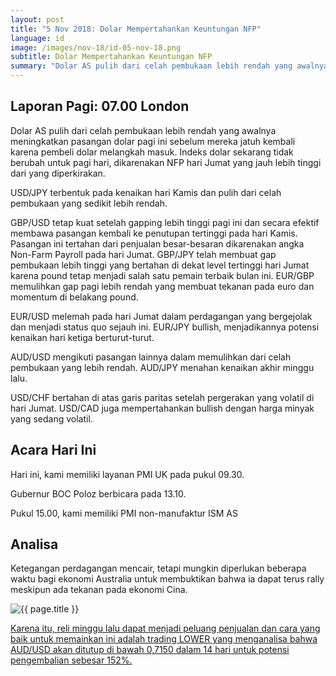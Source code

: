 ```yaml
---
layout: post
title: "5 Nov 2018: Dolar Mempertahankan Keuntungan NFP"
language: id
image: /images/nov-18/id-05-nov-18.png
subtitle: Dolar Mempertahankan Keuntungan NFP
summary: "Dolar AS pulih dari celah pembukaan lebih rendah yang awalnya meningkatkan pasangan dolar pagi ini sebelum mereka jatuh kembali karena pembeli dolar melangkah masuk"
---
```

## Laporan Pagi: 07.00 London

Dolar AS pulih dari celah pembukaan lebih rendah yang awalnya meningkatkan pasangan dolar pagi ini sebelum mereka jatuh kembali karena pembeli dolar melangkah masuk. Indeks dolar sekarang tidak berubah untuk pagi hari, dikarenakan NFP hari Jumat yang jauh lebih tinggi dari yang diperkirakan.

USD/JPY terbentuk pada kenaikan hari Kamis dan pulih dari celah pembukaan yang sedikit lebih rendah.

GBP/USD tetap kuat setelah gapping lebih tinggi pagi ini dan secara efektif membawa pasangan kembali ke penutupan tertinggi pada hari Kamis. Pasangan ini tertahan dari penjualan besar-besaran dikarenakan angka Non-Farm Payroll pada hari Jumat. GBP/JPY telah membuat gap pembukaan lebih tinggi yang bertahan di dekat level tertinggi hari Jumat karena pound tetap menjadi salah satu pemain terbaik bulan ini. EUR/GBP memulihkan gap pagi lebih rendah yang membuat tekanan pada euro dan momentum di belakang pound.

EUR/USD melemah pada hari Jumat dalam perdagangan yang bergejolak dan menjadi status quo sejauh ini. EUR/JPY bullish, menjadikannya potensi kenaikan hari ketiga berturut-turut.

AUD/USD mengikuti pasangan lainnya dalam memulihkan dari celah pembukaan yang lebih rendah. AUD/JPY menahan kenaikan akhir minggu lalu.

USD/CHF bertahan di atas garis paritas setelah pergerakan yang volatil di hari Jumat. USD/CAD juga mempertahankan bullish dengan harga minyak yang sedang volatil.

## Acara Hari Ini

Hari ini, kami memiliki layanan PMI UK pada pukul 09.30.

Gubernur BOC Poloz berbicara pada 13.10.

Pukul 15.00, kami memiliki PMI non-manufaktur ISM AS

## Analisa

Ketegangan perdagangan mencair, tetapi mungkin diperlukan beberapa waktu bagi ekonomi Australia untuk membuktikan bahwa ia dapat terus rally meskipun ada tekanan pada ekonomi Cina.

<img src="{{ site.url }}/images/nov-18/id-05-nov-18.png" alt="{{ page.title }}" title="{{ page.title }}">

<a href="%LINK%%?currency=USD&market=forex&underlying=frxAUDUSD&formname=higherlower&duration_amount=14&duration_units=d&amount=10&amount_type=stake&expiry_type=duration&barrier=0.715" target="_blank" rel="noopener noreferrer nofollow">Karena itu, reli minggu lalu dapat menjadi peluang penjualan dan cara yang baik untuk memainkan ini adalah trading LOWER yang menganalisa bahwa AUD/USD akan ditutup di bawah 0,7150 dalam 14 hari untuk potensi pengembalian sebesar 152%.</a>

